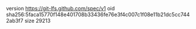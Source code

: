 version https://git-lfs.github.com/spec/v1
oid sha256:5faca15770f148e401708b33436fe76e3f4c007c1f08e11b21dc5cc7442ab3f7
size 29213

